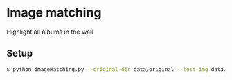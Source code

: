 # Image matching

Highlight all albums in the wall

## Setup

```bash
$ python imageMatching.py --original-dir data/original --test-img data/test/Canvas.jpg
```